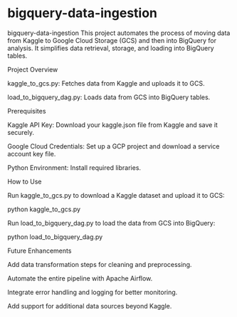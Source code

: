 # bigquery-data-ingestion
bigquery-data-ingestion
This project automates the process of moving data from Kaggle to Google Cloud Storage (GCS) and then into BigQuery for analysis. It simplifies data retrieval, storage, and loading into BigQuery tables.

Project Overview

kaggle_to_gcs.py: Fetches data from Kaggle and uploads it to GCS.

load_to_bigquery_dag.py: Loads data from GCS into BigQuery tables.

Prerequisites

Kaggle API Key: Download your kaggle.json file from Kaggle and save it securely.

Google Cloud Credentials: Set up a GCP project and download a service account key file.

Python Environment: Install required libraries.

How to Use

Run kaggle_to_gcs.py to download a Kaggle dataset and upload it to GCS:

python kaggle_to_gcs.py

Run load_to_bigquery_dag.py to load the data from GCS into BigQuery:

python load_to_bigquery_dag.py

Future Enhancements

Add data transformation steps for cleaning and preprocessing.

Automate the entire pipeline with Apache Airflow.

Integrate error handling and logging for better monitoring.

Add support for additional data sources beyond Kaggle.
